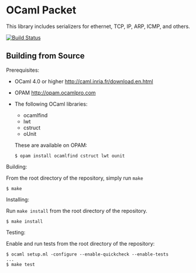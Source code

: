 OCaml Packet
========

This library includes serializers for ethernet, TCP, IP, ARP, ICMP, and others.

[![Build Status](https://travis-ci.org/frenetic-lang/ocaml-packet.png)](https://travis-ci.org/frenetic-lang/ocaml-packet)

Building from Source
--------------------

Prerequisites:

- OCaml 4.0 or higher <http://caml.inria.fr/download.en.html>

- OPAM <http://opam.ocamlpro.com>

- The following OCaml libraries:

  - ocamlfind
  - lwt
  - cstruct 
  - oUnit

  These are available on OPAM:

  ```
  $ opam install ocamlfind cstruct lwt ounit
  ```

Building:

From the root directory of the repository, simply run `make`

  ```
  $ make
  ```

Installing:

Run `make install` from the root directory of the repository.

  ```
  $ make install
  ```

Testing:

Enable and run tests from the root directory of the repository:

  ```
  $ ocaml setup.ml -configure --enable-quickcheck --enable-tests
  ...
  $ make test
  ```

